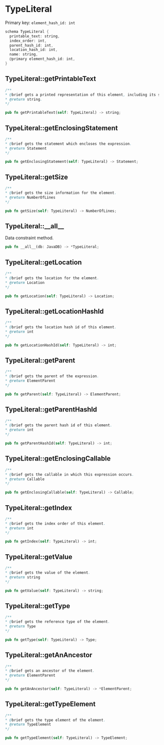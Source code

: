 # TypeLiteral

Primary key: `element_hash_id: int`

```rust
schema TypeLiteral {
  printable_text: string,
  index_order: int,
  parent_hash_id: int,
  location_hash_id: int,
  name: string,
  @primary element_hash_id: int,
}
```
## TypeLiteral::getPrintableText

```java
/**
* @brief gets a printed representation of this element, including its structure where applicable.
* @return string.
*/
```
```rust
pub fn getPrintableText(self: TypeLiteral) -> string;
```
## TypeLiteral::getEnclosingStatement

```java
/**
* @brief gets the statement which encloses the expression.
* @return Statement 
*/
```
```rust
pub fn getEnclosingStatement(self: TypeLiteral) -> Statement;
```
## TypeLiteral::getSize

```java
/**
* @brief gets the size information for the element.
* @return NumberOfLines
*/
```
```rust
pub fn getSize(self: TypeLiteral) -> NumberOfLines;
```
## TypeLiteral::\_\_all\_\_

Data constraint method.

```rust
pub fn __all__(db: JavaDB) -> *TypeLiteral;
```
## TypeLiteral::getLocation

```java
/**
* @brief gets the location for the element.
* @return Location
*/
```
```rust
pub fn getLocation(self: TypeLiteral) -> Location;
```
## TypeLiteral::getLocationHashId

```java
/**
* @brief gets the location hash id of this element.
* @return int
*/
```
```rust
pub fn getLocationHashId(self: TypeLiteral) -> int;
```
## TypeLiteral::getParent

```java
/**
* @brief gets the parent of the expression.
* @return ElementParent 
*/
```
```rust
pub fn getParent(self: TypeLiteral) -> ElementParent;
```
## TypeLiteral::getParentHashId

```java
/**
* @brief gets the parent hash id of this element.
* @return int
*/
```
```rust
pub fn getParentHashId(self: TypeLiteral) -> int;
```
## TypeLiteral::getEnclosingCallable

```java
/**
* @brief gets the callable in which this expression occurs.
* @return Callable 
*/
```
```rust
pub fn getEnclosingCallable(self: TypeLiteral) -> Callable;
```
## TypeLiteral::getIndex

```java
/**
* @brief gets the index order of this element.
* @return int
*/
```
```rust
pub fn getIndex(self: TypeLiteral) -> int;
```
## TypeLiteral::getValue

```java
/**
* @brief gets the value of the element.
* @return string 
*/
```
```rust
pub fn getValue(self: TypeLiteral) -> string;
```
## TypeLiteral::getType

```java
/**
* @brief gets the reference type of the element.
* @return Type 
*/
```
```rust
pub fn getType(self: TypeLiteral) -> Type;
```
## TypeLiteral::getAnAncestor

```java
/**
* @brief gets an ancestor of the element.
* @return ElementParent 
*/
```
```rust
pub fn getAnAncestor(self: TypeLiteral) -> *ElementParent;
```
## TypeLiteral::getTypeElement

```java
/**
* @brief gets the type element of the element.
* @return TypeElement 
*/
```
```rust
pub fn getTypeElement(self: TypeLiteral) -> TypeElement;
```
